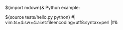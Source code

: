 ${import mdown}&
Python example:

${source tests/hello.py python}
#|
vim:ts=4:sw=4:ai:et:fileencoding=utf8:syntax=perl
|#&
